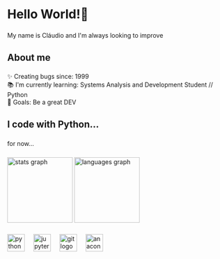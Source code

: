 <h1 align="left">Hello World!👋</h1>

###

<p align="left">My name is Cláudio and I'm always looking to improve</p>

###

<h2 align="left">About me</h2>

###

<p align="left">✨ Creating bugs since: 1999<br>📚 I'm currently learning: Systems Analysis and Development Student // Python<br>🎯 Goals: Be a great DEV<br></p>

###

<h2 align="left">I code with Python...</h2>

###

<p align="left">for now...</p>

###

<div align="left">
  <img src="https://github-readme-stats.vercel.app/api?username=Necro-ws&hide_title=false&hide_rank=false&show_icons=true&include_all_commits=true&count_private=true&disable_animations=false&theme=dark&locale=en&hide_border=false&order=1" height="150" alt="stats graph"  />
  <img src="https://github-readme-stats.vercel.app/api/top-langs?username=Necro-ws&locale=en&hide_title=false&layout=compact&card_width=320&langs_count=5&theme=dark&hide_border=false&order=2" height="150" alt="languages graph"  />
</div>

###

<div align="left">
  <img src="https://cdn.jsdelivr.net/gh/devicons/devicon/icons/python/python-original.svg" height="40" alt="python logo"  />
  <img width="12" />
  <img src="https://cdn.jsdelivr.net/gh/devicons/devicon/icons/jupyter/jupyter-original.svg" height="40" alt="jupyter logo"  />
  <img width="12" />
  <img src="https://cdn.jsdelivr.net/gh/devicons/devicon/icons/git/git-original.svg" height="40" alt="git logo"  />
  <img width="12" />
  <img src="https://cdn.jsdelivr.net/gh/devicons/devicon/icons/anaconda/anaconda-original.svg" height="40" alt="anaconda logo"  />
</div>

###
